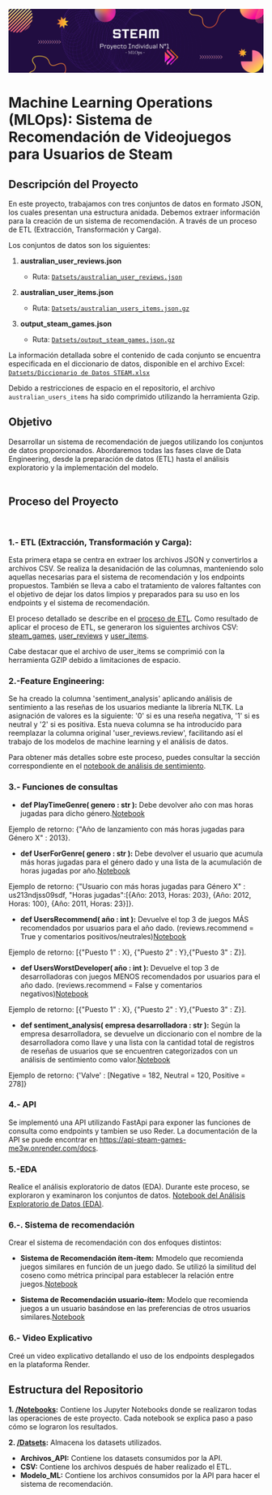 ![Steam](src/portada.png)
<br />
# Machine Learning Operations (MLOps): Sistema de Recomendación de Videojuegos para Usuarios de Steam

## Descripción del Proyecto

En este proyecto, trabajamos con tres conjuntos de datos en formato JSON, los cuales presentan una estructura anidada. Debemos extraer información para la creación de un sistema de recomendación. A través de un proceso de ETL (Extracción, Transformación y Carga).

Los conjuntos de datos son los siguientes:

1. **australian_user_reviews.json**
   - Ruta: [`Datsets/australian_user_reviews.json`](Datsets/australian_user_reviews.json)

2. **australian_user_items.json**
   - Ruta: [`Datsets/australian_users_items.json.gz`](Datsets/australian_users_items.json.gz)

3. **output_steam_games.json**
   - Ruta: [`Datsets/output_steam_games.json.gz`](Datsets/output_steam_games.json)

La información detallada sobre el contenido de cada conjunto se encuentra especificada en el diccionario de datos, disponible en el archivo Excel:
[`Datsets/Diccionario de Datos STEAM.xlsx`](Datasets/Diccionario%20de%20Datos%20STEAM.xlsx)

Debido a restricciones de espacio en el repositorio, el archivo `australian_users_items` ha sido comprimido utilizando la herramienta Gzip.


## Objetivo

Desarrollar un sistema de recomendación de juegos utilizando los conjuntos de datos proporcionados. Abordaremos todas las fases clave de Data Engineering, desde la preparación de datos (ETL) hasta el análisis exploratorio y la implementación del modelo. <br />
<br />

## Proceso del Proyecto <br />
<br />

### **1.- ETL (Extracción, Transformación y Carga):** <br />

Esta primera etapa se centra en extraer los archivos JSON y convertirlos a archivos CSV. Se realiza la desanidación de las columnas, manteniendo solo aquellas necesarias para el sistema de recomendación y los endpoints propuestos. También se lleva a cabo el tratamiento de valores faltantes con el objetivo de dejar los datos limpios y preparados para su uso en los endpoints y el sistema de recomendación.

El proceso detallado se describe en el [proceso de ETL](Notebooks/1.-ETL.ipynb). Como resultado de aplicar el proceso de ETL, se generaron los siguientes archivos CSV: [steam_games](Datsets/CSV/steam_games.csv), [user_reviews](Datsets/CSV/user_reviews.csv) y [user_items](Datsets/CSV/users_items.csv.gz).

Cabe destacar que el archivo de user_items se comprimió con la herramienta GZIP debido a limitaciones de espacio.


### **2.-Feature Engineering:** 
Se ha creado la columna 'sentiment_analysis' aplicando análisis de sentimiento a las reseñas de los usuarios mediante la librería NLTK. La asignación de valores es la siguiente: '0' si es una reseña negativa, '1' si es neutral y '2' si es positiva. Esta nueva columna se ha introducido para reemplazar la columna original 'user_reviews.review', facilitando así el trabajo de los modelos de machine learning y el análisis de datos.

Para obtener más detalles sobre este proceso, puedes consultar la sección correspondiente en el [notebook de análisis de sentimiento](Notebooks/2.-analisis_sentiemientos.ipynb).



### **3.- Funciones de consultas** <br />

- **def PlayTimeGenre( genero : str ):** Debe devolver año con mas horas jugadas para dicho género.[Notebook](Notebooks/3.-play_time_genre.ipynb)

Ejemplo de retorno: {"Año de lanzamiento con más horas jugadas para Género X" : 2013}. 

- **def UserForGenre( genero : str ):** Debe devolver el usuario que acumula más horas jugadas para el género dado y una lista de la acumulación de horas jugadas por año.[Notebook](Notebooks/4.-user_for_genre.ipynb)

Ejemplo de retorno: {"Usuario con más horas jugadas para Género X" : us213ndjss09sdf, "Horas jugadas":[{Año: 2013, Horas: 203}, {Año: 2012, Horas: 100}, {Año: 2011, Horas: 23}]}.

- **def UsersRecommend( año : int ):** Devuelve el top 3 de juegos MÁS recomendados por usuarios para el año dado. (reviews.recommend = True y comentarios positivos/neutrales)[Notebook](Notebooks/5.-users_recommend.ipynb)

Ejemplo de retorno: [{"Puesto 1" : X}, {"Puesto 2" : Y},{"Puesto 3" : Z}].

- **def UsersWorstDeveloper( año : int ):** Devuelve el top 3 de desarrolladoras con juegos MENOS recomendados por usuarios para el año dado. (reviews.recommend = False y comentarios negativos)[Notebook](Notebooks/6.-users_worst_developer.ipynb)

Ejemplo de retorno: [{"Puesto 1" : X}, {"Puesto 2" : Y},{"Puesto 3" : Z}].

- **def sentiment_analysis( empresa desarrolladora : str ):** Según la empresa desarrolladora, se devuelve un diccionario con el nombre de la desarrolladora como llave y una lista con la cantidad total de registros de reseñas de usuarios que se encuentren categorizados con un análisis de sentimiento como valor.[Notebook](Notebooks/7.-sentiment_analysis.ipynb)

Ejemplo de retorno: {'Valve' : [Negative = 182, Neutral = 120, Positive = 278]}

### **4.- API**

Se implementó una API utilizando FastApi para exponer las funciones de consulta como endpoints y tambien se uso Reder. La documentación de la API se puede encontrar en https://api-steam-games-me3w.onrender.com/docs.

### **5.-EDA**

Realice el análisis exploratorio de datos (EDA). Durante este proceso, se exploraron y examinaron  los conjuntos de datos. 
[Notebook del Análisis Exploratorio de Datos (EDA)](Notebooks/8.-EDA.ipynb).


### **6.-. Sistema de recomendación** <br />

Crear el sistema de recomendación con dos enfoques distintos:

- **Sistema de Recomendación ítem-ítem:**
Mmodelo que recomienda juegos similares en función de un juego dado. Se utilizó la similitud del coseno como métrica principal para establecer la relación entre juegos.[Notebook](Notebooks/9.-sistema_recomendacion_item_item.ipynb)

- **Sistema de Recomendación usuario-ítem:**
Modelo que recomienda juegos a un usuario basándose en las preferencias de otros usuarios similares.[Notebook](Notebooks/10.-sistema_recomendacion_user_item.ipynb)


### **6.- Video Explicativo**

Creé un video explicativo detallando el uso de los endpoints desplegados en la plataforma Render.



## Estructura del Repositorio

**1. [/Notebooks](Notebooks/):** Contiene los Jupyter Notebooks donde se realizaron todas las operaciones de este proyecto. Cada notebook se explica paso a paso cómo se lograron los resultados.

**2. [/Datsets](Datsets/):** Almacena los datasets utilizados.
   - **Archivos_API:** Contiene los datasets consumidos por la API.
   - **CSV:** Contiene los archivos después de haber realizado el ETL.
   - **Modelo_ML:** Contiene los archivos consumidos por la API para hacer el sistema de recomendación.


